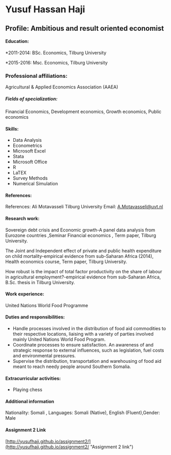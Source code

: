 
Yusuf Hassan Haji 
=================

## Profile: Ambitious and result oriented economist ##

#### Education:

*2011-2014: BSc. Economics, Tilburg University

*2015-2016: Msc. Economics, Tilburg University


### Professional affiliations:

Agricultural & Applied Economics Association (AAEA)

##### Fields of specialization:

Financial Economics, Development economics, Growth economics, Public economics

#### Skills:
*	Data Analysis
*	Econometrics
*	Microsoft Excel
*	Stata
*	Microsoft Office
*	R
*	LaTEX
*	Survey Methods
*	Numerical Simulation



#### References:

References:
Ali Motavasseli   Tilburg University          Email: A.Motavasseli@uvt.nl

#### Research work:
Sovereign debt crisis and Economic growth-A panel data analysis from Eurozone countries ,Seminar Financial economics , Term paper, Tilburg University.

The Joint and Independent effect of private and public health expenditure on child mortality-empirical evidence from sub-Saharan Africa (2014), Health economics course, Term paper, Tilburg University.

How robust is the impact of total factor productivity on the share of labour in agricultural employment?-empirical evidence from sub-Saharan Africa, B.Sc. thesis in Tilburg University.

#### Work experience:
United Nations World Food Programme

#### Duties and responsibilities:

 *	Handle processes involved in the distribution of food aid commodities to their respective locations, liaising with a variety of parties involved mainly United Nations World Food Program.
 * Coordinate processes to ensure satisfaction. An awareness of and strategic response to external influences, such as legislation, fuel costs and environmental pressures.
 * Supervise the distribution, transportation and warehousing of food aid meant to reach needy people around Southern Somalia.

#### Extracurricular activities:
 * Playing chess

#### Additional information

Nationality: Somali    ,    Languages: Somali (Native), English (Fluent),Gender: Male


#### Assignment 2 Link

[http://yusufhaji.github.io/assignment2/](http://yusufhaji.github.io/assignment2/ "Assignment 2 link")